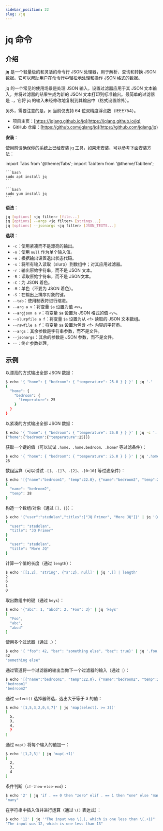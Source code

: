 ```yaml
---
sidebar_position: 22
slug: /jq
---
```


# jq 命令



## 介绍

**jq** 是一个轻量级的和灵活的命令行 JSON 处理器，用于解析、查询和转换 JSON 数据。它可以帮助用户在命令行中轻松地处理和操作 JSON 格式的数据。

jq 的一个常见的使用场景是处理 JSON 输入，设置过滤器应用于其 JSON 文本输入，并将过滤器的结果生成为新的 JSON 文本打印到标准输出。最简单的过滤器是 `.`，它将 jq 的输入未经修改地复制到其输出中（格式设置除外）。

另外，需要注意的是，jq 当前仅支持 64 位双精度浮点数（IEEE754）。

- 项目主页：[https://jqlang.github.io/jq](https://jqlang.github.io/jq)
- GitHub 仓库：[https://github.com/jqlang/jq](https://github.com/jqlang/jq)

**安装**：

使用前请确保你的系统上已经安装 jq 工具，如果未安装，可以参考下面安装方法：

import Tabs from '@theme/Tabs';
import TabItem from '@theme/TabItem';

<Tabs>
  <TabItem value="apt" label="Debian/Ubuntu" default>

    ```bash
    sudo apt install jq
    ```
  </TabItem>
  <TabItem value="yum" label="CentOS/RHEL">

    ```bash
    sudo yum install jq
    ```
  </TabItem>
</Tabs>

**语法**：

```bash
jq [options] <jq filter> [file...]
jq [options] --args <jq filter> [strings...]
jq [options] --jsonargs <jq filter> [JSON_TEXTS...]
```

**选项**：

- `-c`：使用紧凑而不是漂亮的输出。
- `-n`：使用 `null` 作为单个输入值。
- `-e`：根据输出设置退出状态代码。
- `-s`：将所有输入读取（slurp）到数组中；对其应用过滤器。
- `-r`：输出原始字符串，而不是 JSON 文本。
- `-R`：读取原始字符串，而不是 JSON文本。
- `-C`：为 JSON 着色。
- `-M`：单色（不要为 JSON 着色）。
- `-S`：在输出上排序对象的键。
- `--tab`：使用制表符进行缩进。
- `--arg a v`：将变量 `$a` 设置为值 `<v>`。
- `--argjson a v`：将变量 `$a` 设置为 JSON 格式的值 `<v>`。
- `--slurpfile a f`：将变量 `$a` 设置为从 `<f>` 读取的 JSON 文本数组。
- `--rawfile a f`：将变量 `$a` 设置为包含 `<f>` 内容的字符串。
- `--args`：其余参数是字符串参数，而不是文件。
- `--jsonargs`：其余的参数是 JSON 参数，而不是文件。
- `--`：终止参数处理。



## 示例

以漂亮的方式输出全部 JSON 数据：

```bash
$ echo '{ "home": { "bedroom": { "temperature": 25.0 } } }' | jq '.'
{
  "home": {
    "bedroom": {
      "temperature": 25
    }
  }
}
```

以紧凑的方式输出全部 JSON 数据：

```bash
$ echo '{ "home": { "bedroom": { "temperature": 25.0 } } }' | jq -c '.'
{"home":{"bedroom":{"temperature":25}}}
```

获取一个键的值（可以试试 `.home`、`.home.bedroom`、`.home?` 等过滤条件）：

```bash
$ echo '{ "home": { "bedroom": { "temperature": 25.0 } } }' | jq '.home.bedroom.temperature'
25
```

数组运算（可以试试 `.[]`、`.[]?`、`.[2]`、`.[0:10]` 等过滤条件）： 

```bash
$ echo '[{"name":"bedroom1", "temp":22.0}, {"name":"bedroom2", "temp":28.0}]' | jq '.[1]'
{
  "name": "bedroom2",
  "temp": 28
}
```

构造一个数组/对象（通过 `[], {}`）：

```bash
$ echo '{"user":"stedolan","titles":["JQ Primer", "More JQ"]}' | jq '{user, title: .titles[]}'
{
  "user": "stedolan",
  "title": "JQ Primer"
}
{
  "user": "stedolan",
  "title": "More JQ"
}
```

计算一个值的长度（通过 `length`）：

```bash
$ echo '[[1,2], "string", {"a":2}, null]' | jq '.[] | length'
2
6
1
0
```

取出数组中的键（通过 `keys`）：

```bash
$ echo '{"abc": 1, "abcd": 2, "Foo": 3}' | jq 'keys'
[
  "Foo",
  "abc",
  "abcd"
]
```

使用多个过滤器（通过 `,`）：

```bash
$ echo '{ "foo": 42, "bar": "something else", "baz": true}' | jq '.foo, .bar'
42
"something else"
```

通过管道将一个过滤器的输出当做下一个过滤器的输入（通过 `|`）：

```bash
$ echo '[{"name":"bedroom1", "temp":22.0}, {"name":"bedroom2", "temp":28.0}]' | jq '.[] | .name'
"bedroom1"
"bedroom2"
```

通过 `select()` 选择器筛选，选出大于等于 3 的值：

```bash
$ echo '[1,5,3,2,0,4,7]' | jq 'map(select(. >= 3))'
[
  5,
  3,
  4,
  7
]
```

通过 `map()` 将每个输入的值加一：

```bash
$ echo '[1,2,3]' | jq 'map(.+1)'
[
  2,
  3,
  4
]
```

条件判断（`if-then-else-end`）：

```bash
$ echo '2' | jq 'if . == 0 then "zero" elif . == 1 then "one" else "many" end'
"many"
```

在字符串中插入值并进行运算（通过 `\()` 表达式）：

```bash
$ echo '12' | jq '"The input was \(.), which is one less than \(.+1)"'
"The input was 12, which is one less than 13"
```
